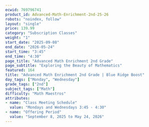 ```yaml
---
ecwid: 769796741
product_id: Advanced-Math-Enrichment-2nd-25-26
robots: "noindex, follow"
layout: "single"
price: 139.99
category: "Subscription Classes"
weight: "1"
start_date: "2025-09-08"
end_date: "2026-05-24"
start_time: "3:45"
end_time: "4:30"
page_title: "Advanced Math Enrichment 2nd Grade"
page_subtitle: "Exploring the Beauty of Mathematics"
featured: 164
title: "Advanced Math Enrichment 2nd Grade | Blue Ridge Boost"
day_tags: ["Monday", "Wednesday"]
grade_tags: ["2nd"]
subject_tags: ["Math"]
difficulty: "Math Maestros"
attributes:
- name: "Class Meeting Schedule"
  value: "Mondays and Wednesdays 3:45 - 4:30"
- name: "Offering Period"
  value: "September 8, 2025 to May 24, 2026"
---
```

